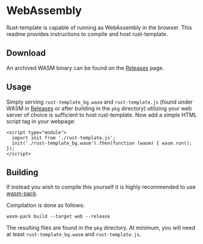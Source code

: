 # WebAssembly

Rust-template is capable of running as WebAssembly in the browser. This readme provides instructions to compile and host rust-template.

## Download

An archived WASM binary can be found on the [Releases](https://github.com/zaszi/rust-template/releases) page.

## Usage

Simply serving `rust-template_bg.wasm` and `rust-template.js` (found under WASM in [Releases](https://github.com/zaszi/rust-template/releases) or after building in the `pkg` directory) utilizing your web server of choice is sufficient to host rust-template. Now add a simple HTML script tag in your webpage:

```
<script type="module">
  import init from './rust-template.js';
  init('./rust-template_bg.wasm').then(function (wasm) { wasm.run(); });
</script>
```

## Building

If instead you wish to compile this yourself it is highly recommended to use [wasm-pack](https://github.com/rustwasm/wasm-pack).

Compilation is done as follows:

```
wasm-pack build --target web --release
```

The resulting files are found in the `pkg` directory. At minimum, you will need at least `rust-template_bg.wasm` and `rust-template.js`.
